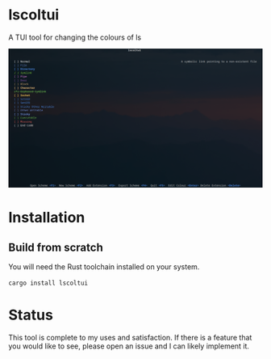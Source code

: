 # **lscoltui**

A TUI tool for changing the colours of ls

![Example screenshot of lscoltui](screenshot.png?)

# Installation

## Build from scratch

You will need the Rust toolchain installed on your system.

`cargo install lscoltui`

# Status
This tool is complete to my uses and satisfaction. If there is a feature that you would like to see, please open an issue and I can likely implement it.
